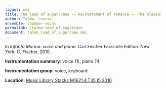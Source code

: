 ```yaml
---
layout: mei
title: The load of sugar-cane -- Re-statement of romance -- The pleasures of merely circulating 
author: Talma, Louise
ensemble: chamber-vocal
permalink: /talma-load_of_sugarcane
document: talma_load_of_sugarcane.mei
---
```


In *Infanta Marina: voice and piano.* Carl Fischer Facsimile Edition. New York: C. Fischer, 2010.

**Instrumentation summary**: voice (1), piano (1)

**Instrumentation group**: voice, keyboard

**Location**: <a href="https://tufts-primo.hosted.exlibrisgroup.com/permalink/f/bnf7qa/01TUN_ALMA21100441780003851">Music Library Stacks M1621.4.T35 I5 2010</a>
